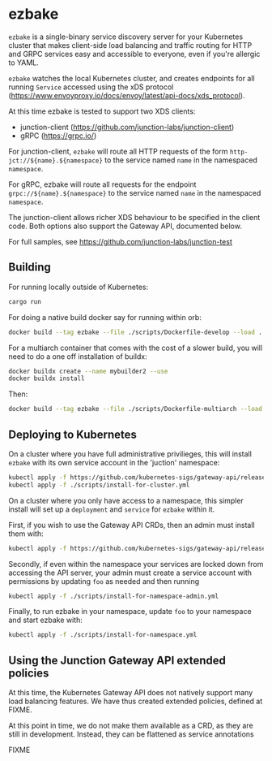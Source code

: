 # ezbake

`ezbake` is a single-binary service discovery server for your Kubernetes cluster
that makes client-side load balancing and traffic routing for HTTP and GRPC
services easy and accessible to everyone, even if you're allergic to YAML.

`ezbake` watches the local Kubernetes cluster, and creates endpoints for all running ```Service``` 
accessed using the xDS protocol (https://www.envoyproxy.io/docs/envoy/latest/api-docs/xds_protocol). 

At this time ezbake is tested to support two XDS clients:
- junction-client (https://github.com/junction-labs/junction-client)
- gRPC (https://grpc.io/)

For junction-client, `ezbake` will route all HTTP requests of the form `http-jct://${name}.${namespace}` 
to the service named `name` in the namespaced `namespace`.

For gRPC, ezbake will route all requests for the endpoint `grpc://${name}.${namespace}` to the 
service named `name` in the namespaced `namespace`.

The junction-client allows richer XDS behaviour to be specified in the client code. Both
options also support the Gateway API, documented below.

For full samples, see https://github.com/junction-labs/junction-test

## Building

For running locally outside of Kubernetes:
```bash
cargo run
```

For doing a native build docker say for running within orb:
```bash
docker build --tag ezbake --file ./scripts/Dockerfile-develop --load .
```

For a multiarch container that comes with the cost of a slower build,
you will need to do a one off installation of buildx:
```bash
docker buildx create --name mybuilder2 --use
docker buildx install
```

Then:
```bash
docker build --tag ezbake --file ./scripts/Dockerfile-multiarch --load .
```

## Deploying to Kubernetes

On a cluster where you have full administrative privilieges, this will 
install `ezbake` with its own service account in the 'juction' namespace:

```bash
kubectl apply -f https://github.com/kubernetes-sigs/gateway-api/releases/download/v1.1.0/standard-install.yaml
kubectl apply -f ./scripts/install-for-cluster.yml 
```

On a cluster where you only have access to a namespace, this simpler install
will set up  a `deployment` and `service` for `ezbake` within it. 

First, if you wish to use the Gateway API CRDs, then an admin must install them with:

```bash
kubectl apply -f https://github.com/kubernetes-sigs/gateway-api/releases/download/v1.1.0/standard-install.yaml
```

Secondly, if even within the namespace your services are locked down from accessing the 
API server, your admin must create a service account with permissions by updating `foo`
as needed and then running
```bash
kubectl apply -f ./scripts/install-for-namespace-admin.yml 
```

Finally, to run ezbake in your namespace, update `foo` to your namespace and start ezbake with:
```bash
kubectl apply -f ./scripts/install-for-namespace.yml 
```

## Using the Junction Gateway API extended policies

At this time, the Kubernetes Gateway API does not natively support many load 
balancing features. We have thus created extended policies, defined at FIXME.

At this point in time, we do not make them available as a CRD, as they
are still in development. Instead, they can be flattened as service annotations

FIXME
